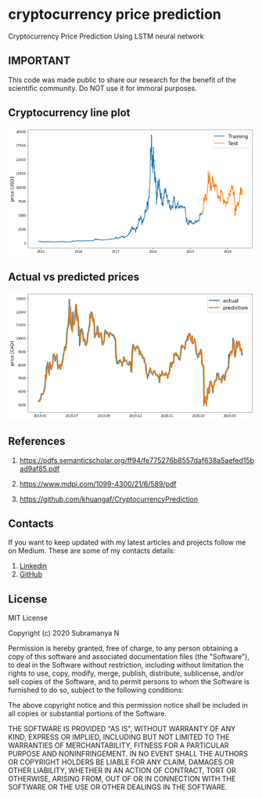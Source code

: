 # cryptocurrency price prediction
 Cryptocurrency Price Prediction Using LSTM neural network

## IMPORTANT

This code was made public to share our research for the benefit of the scientific community. Do NOT use it for immoral purposes.

## Cryptocurrency line plot

![](Images/Trainingandtestdata.png)

## Actual vs predicted prices

![](Images/predicted.png)

## References

1. https://pdfs.semanticscholar.org/ff94/fe775276b8557daf638a5aefed15bad9af85.pdf

2. https://www.mdpi.com/1099-4300/21/6/589/pdf

3. https://github.com/khuangaf/CryptocurrencyPrediction

## Contacts

If you want to keep updated with my latest articles and projects follow me on Medium. These are some of my contacts details:
1. [Linkedin](https://in.linkedin.com/in/nsubramanya)
2. [GitHub](https://github.com/subramanya1997)

## License

MIT License

Copyright (c) 2020 Subramanya N 

Permission is hereby granted, free of charge, to any person obtaining a copy
of this software and associated documentation files (the "Software"), to deal
in the Software without restriction, including without limitation the rights
to use, copy, modify, merge, publish, distribute, sublicense, and/or sell
copies of the Software, and to permit persons to whom the Software is
furnished to do so, subject to the following conditions:

The above copyright notice and this permission notice shall be included in all
copies or substantial portions of the Software.

THE SOFTWARE IS PROVIDED "AS IS", WITHOUT WARRANTY OF ANY KIND, EXPRESS OR
IMPLIED, INCLUDING BUT NOT LIMITED TO THE WARRANTIES OF MERCHANTABILITY,
FITNESS FOR A PARTICULAR PURPOSE AND NONINFRINGEMENT. IN NO EVENT SHALL THE
AUTHORS OR COPYRIGHT HOLDERS BE LIABLE FOR ANY CLAIM, DAMAGES OR OTHER
LIABILITY, WHETHER IN AN ACTION OF CONTRACT, TORT OR OTHERWISE, ARISING FROM,
OUT OF OR IN CONNECTION WITH THE SOFTWARE OR THE USE OR OTHER DEALINGS IN THE
SOFTWARE.
